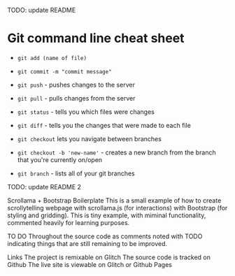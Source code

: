 TODO: update README

# Git command line cheat sheet

* `git add (name of file)`
* `git commit -m "commit message"`
* `git push` - pushes changes to the server

* `git pull` - pulls changes from the server
* `git status` - tells you which files were changes
* `git diff` - tells you the changes that were made to each file

* `git checkout` lets you navigate between branches
* `git checkout -b 'new-name'` - creates a new branch from the branch that you're currently on/open
* `git branch` - lists all of your git branches

TODO: update README 2

Scrollama + Bootstrap Boilerplate
This is a small example of how to create scrollytelling webpage with scrollama.js (for interactions) with Bootstrap (for styling and gridding). This is tiny example, with miminal functionality, commented heavily for learning purposes.

TO DO
Throughout the source code as comments noted with TODO indicating things that are still remaining to be improved.

Links
The project is remixable on Glitch
The source code is tracked on Github
The live site is viewable on Glitch or Github Pages